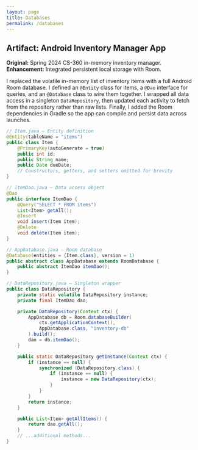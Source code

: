 ```yaml
---
layout: page
title: Databases
permalink: /databases
---
```


## Artifact: Android Inventory Manager App

**Original:** Spring 2024 CS-360 in-memory inventory manager.  
**Enhancement:** Integrated persistent local storage with Room.

I replaced the volatile in-memory list of inventory items with a full Android Room database. I defined an `@Entity` class for items, a `@Dao` interface for queries, and an `@Database` class to wire them together. I wrapped all data access in a singleton `DataRepository`, then updated each activity to fetch from the repository rather than raw lists. Finally, I added the Room dependencies in Gradle so the app can compile and persist data across launches.

```java
// Item.java — Entity definition
@Entity(tableName = "items")
public class Item {
    @PrimaryKey(autoGenerate = true)
    public int id;
    public String name;
    public Date dueDate;
    // Constructors, getters, and setters omitted for brevity
}

// ItemDao.java — Data access object
@Dao
public interface ItemDao {
    @Query("SELECT * FROM items")
    List<Item> getAll();
    @Insert
    void insert(Item item);
    @Delete
    void delete(Item item);
}

// AppDatabase.java — Room database
@Database(entities = {Item.class}, version = 1)
public abstract class AppDatabase extends RoomDatabase {
    public abstract ItemDao itemDao();
}

// DataRepository.java — Singleton wrapper
public class DataRepository {
    private static volatile DataRepository instance;
    private final ItemDao dao;

    private DataRepository(Context ctx) {
        AppDatabase db = Room.databaseBuilder(
            ctx.getApplicationContext(),
            AppDatabase.class, "inventory-db"
        ).build();
        dao = db.itemDao();
    }

    public static DataRepository getInstance(Context ctx) {
        if (instance == null) {
            synchronized (DataRepository.class) {
                if (instance == null) {
                    instance = new DataRepository(ctx);
                }
            }
        }
        return instance;
    }

    public List<Item> getAllItems() {
        return dao.getAll();
    }
    // ...additional methods...
}
